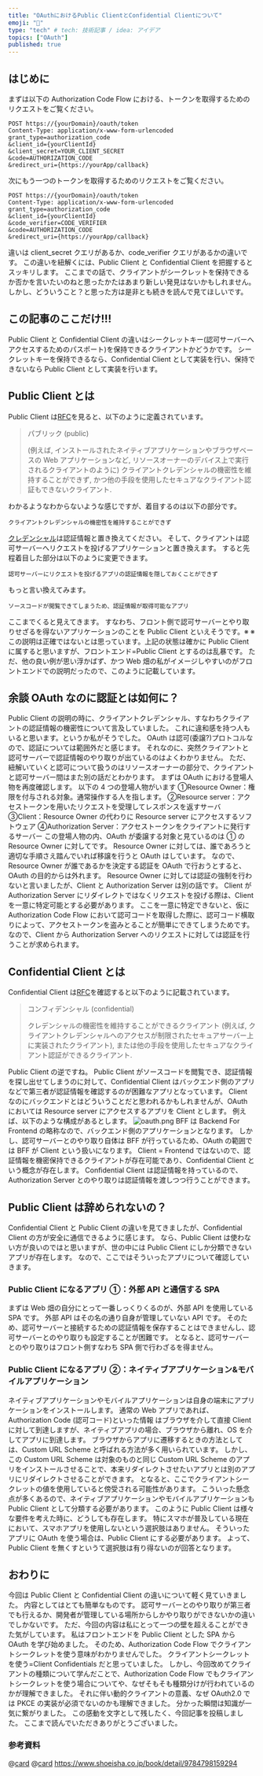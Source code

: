 ```yaml
---
title: "OAuthにおけるPublic ClientとConfidential Clientについて"
emoji: "🎃"
type: "tech" # tech: 技術記事 / idea: アイデア
topics: ["OAuth"]
published: true
---
```


## はじめに

まずは以下の Authorization Code Flow における、トークンを取得するためのリクエストをご覧ください。

```
POST https://{yourDomain}/oauth/token
Content-Type: application/x-www-form-urlencoded
grant_type=authorization_code
&client_id={yourClientId}
&client_secret=YOUR_CLIENT_SECRET
&code=AUTHORIZATION_CODE
&redirect_uri={https://yourApp/callback}
```

次にもう一つのトークンを取得するためのリクエストをご覧ください。

```
POST https://{yourDomain}/oauth/token
Content-Type: application/x-www-form-urlencoded
grant_type=authorization_code
&client_id={yourClientId}
&code_verifier=CODE_VERIFIER
&code=AUTHORIZATION_CODE
&redirect_uri={https://yourApp/callback}
```

違いは client_secret クエリがあるか、code_verifier クエリがあるかの違いです。
この違いを紐解くには、Public Client と Confidential Client を把握するとスッキリします。
ここまでの話で、クライアントがシークレットを保持できるか否かを言いたいのねと思ったかたはあまり新しい発見はないかもしれません。
しかし、どういうこと？と思った方は是非とも続きを読んで見てほしいです。

## この記事のここだけ!!!

Public Client と Confidential Client の違いはシークレットキー(認可サーバーへアクセスするためのパスポート)を保持できるクライアントかどうかです。
シークレットキーを保持できるなら、Confidential Client として実装を行い、保持できないなら Public Client として実装を行います。

## Public Client とは

Public Client は[RFC](https://openid-foundation-japan.github.io/rfc6749.ja.html#client-types)を見ると、以下のように定義されています。

> パブリック (public)
>
> (例えば, インストールされたネイティブアプリケーションやブラウザベースの Web アプリケーションなど, リソースオーナーのデバイス上で実行されるクライアントのように) クライアントクレデンシャルの機密性を維持することができず, かつ他の手段を使用したセキュアなクライアント認証もできないクライアント.

わかるようなわからないような感じですが、着目するのは以下の部分です。

```
クライアントクレデンシャルの機密性を維持することができず
```

[クレデンシャル](https://www.sompocybersecurity.com/column/glossary/credential)は認証情報と置き換えてください。
そして、クライアントは認可サーバーへリクエストを投げるアプリケーションと置き換えます。
すると先程着目した部分は以下のように変更できます。

```
認可サーバーにリクエストを投げるアプリの認証情報を隠しておくことができず
```

もっと言い換えてみます。

```
ソースコードが閲覧できてしまうため、認証情報が取得可能なアプリ
```

ここまでくると見えてきます。
すなわち、フロント側で認可サーバーとやり取りせざるを得ないアプリケーションのことを Public Client といえそうです。※
※この説明は正確ではないとは思っています。上記の状態は確かに Public Client に属すると思いますが、フロントエンド=Public Client とするのは乱暴です。
ただ、他の良い例が思い浮かばず、かつ Web 畑の私がイメージしやすいのがフロントエンドでの説明だったので、このように記載しています。

## 余談 OAuth なのに認証とは如何に？

Public Client の説明の時に、クライアントクレデンシャル、すなわちクライアントの認証情報の機密性について言及していました。
これに違和感を持つ人もいると思います。というか私がそうでした。
OAuth は認可(委譲?)プロトコルなので、認証については範囲外だと感じます。
それなのに、突然クライアントと認可サーバーで認証情報のやり取りが出ているのはよくわかりません。
ただ、紐解いていくと認可について扱うのはリソースオーナーの部分で、クライアントと認可サーバー間はまた別の話だとわかります。
まずは OAuth における登場人物を再度確認します。
以下の 4 つの登場人物がいます
①Resource Owner：権限を付与される対象。通常操作する人を指します。
②Resource server：アクセストークンを用いたリクエストを受理してレスポンスを返すサーバ
③Client：Resource Owner の代わりに Resource server にアクセスするソフトウェア
④Authorization Server：アクセストークンをクライアントに発行するサーバー
この登場人物の内、OAuth が委譲する対象と見ているのは ① の Resource Owner に対してです。
Resource Owner に対しては、誰であろうと適切な手順さえ踏んでいれば移譲を行うと OAuth はしています。
なので、Resource Owner が誰であるかを決定する認証を OAuth で行おうとすると、OAuth の目的からは外れます。
Resource Owner に対しては認証の強制を行わないと言いましたが、Client と Authorization Server は別の話です。
Client が Authorization Server にリダイレクトではなくリクエストを投げる際は、Client を一意に特定可能とする必要があります。
ここを一意に特定できないと、仮に Authorization Code Flow において認可コードを取得した際に、認可コード横取りによって、アクセストークンを盗みとることが簡単にできてしまうためです。
なので、Client から Authorization Server へのリクエストに対しては認証を行うことが求められます。

## Confidential Client とは

Confidential Client は[RFC](https://openid-foundation-japan.github.io/rfc6749.ja.html#client-types)を確認すると以下のように記載されています。

> コンフィデンシャル (confidential)
>
> クレデンシャルの機密性を維持することができるクライアント (例えば, クライアントクレデンシャルへのアクセスが制限されたセキュアサーバー上に実装されたクライアント), または他の手段を使用したセキュアなクライアント認証ができるクライアント.

Public Client の逆ですね。
Public Client がソースコードを閲覧でき、認証情報を探し出せてしまうのに対して、Confidential Client はバックエンド側のアプリなどで第三者が認証情報を確認するのが困難なアプリとなっています。
Client なのにバックエンドとはどういうことだと思われるかもしれませんが、OAuth においては Resource server にアクセスするアプリを Client とします。
例えば、以下のような構成があるとします。
![oauth.png](/images/oauth-public-client-and-confidential-client/oauth.png)
BFF は Backend For Frontend の略称なので、バックエンド側のアプリケーションとなります。
しかし、認可サーバーとのやり取り自体は BFF が行っているため、OAuth の範囲では BFF が Client という扱いになります。
Client = Frontend ではないので、認証情報を機密保持できるクライアントが存在可能であり、Confidential Client という概念が存在します。
Confidential Client は認証情報を持っているので、Authorization Server とのやり取りは認証情報を渡しつつ行うことができます。

## Public Client は辞められないの？

Confidential Client と Public Client の違いを見てきましたが、Confidential Client の方が安全に通信できるように感じます。
なら、Public Client は使わない方が良いのではと思いますが、世の中には Public Client にしか分類できないアプリが存在します。
なので、ここではそういったアプリについて確認していきます。

### Public Client になるアプリ ①：外部 API と通信する SPA

まずは Web 畑の自分にとって一番しっくりくるのが、外部 API を使用している SPA です。
外部 API はその名の通り自身が管理していない API です。
そのため、認可サーバーと接続するための認証情報を保存することはできませんし、認可サーバーとのやり取りも設定することが困難です。
となると、認可サーバーとのやり取りはフロント側すなわち SPA 側で行わざるを得ません。

### Public Client になるアプリ ②：ネイティブアプリケーション&モバイルアプリケーション

ネイティブアプリケーションやモバイルアプリケーションは自身の端末にアプリケーションをインストールします。
通常の Web アプリであれば、Authorization Code (認可コード)といった情報 はブラウザを介して直接 Client に対して到達しますが、ネイティブアプリの場合、ブラウザから離れ、OS を介してアプリに到達します。
ブラウザからアプリに遷移するときの方法としては、Custom URL Scheme と呼ばれる方法が多く用いられています。
しかし、この Custom URL Scheme は対象のものと同じ Custom URL Scheme のアプリをインストールさせることで、本来リダイレクトさせたいアプリとは別のアプリにリダイレクトさせることができます。
となると、ここでクライアントシークレットの値を使用していると傍受される可能性があります。
こういった懸念点が多くあるので、ネイティブアプリケーションやモバイルアプリケーションも Public Client として分類する必要があります。
このように Public Client は様々な要件を考えた時に、どうしても存在します。
特にスマホが普及している現在において、スマホアプリを使用しないという選択肢はありません。
そういったアプリに OAuth を使う場合は、Public Client にする必要があります。
よって、Public Client を無くすというて選択肢は有り得ないのが回答となります。

## おわりに

今回は Public Client と Confidential Client の違いについて軽く見ていきました。
内容としてはとても簡単なものです。
認可サーバーとのやり取りが第三者でも行えるか、開発者が管理している場所からしかやり取りができないかの違いでしかないです。
ただ、今回の内容は私にとって一つの壁を超えることができた気がしています。
私はフロントエンドを Public Client とした SPA から OAuth を学び始めました。
そのため、Authorization Code Flow でクライアントシークレットを使う意味がわかりませんでした。
クライアントシークレットを使う=Client Confidentials だと思っていました。
しかし、今回改めてクライアントの種類について学んだことで、Authorization Code Flow でもクライアントシークレットを使う場合についてや、なぜそもそも種類分けが行われているのかが理解できました。
それに伴い動的クライアントの意義、なぜ OAuth2.0 では PKCE の実装が必須でないのかも理解できました。
分かった瞬間は知識が一気に繋がりました。
この感動を文字として残したく、今回記事を投稿しました。
ここまで読んでいただきありがとうございました。

### 参考資料

@[card](https://openid-foundation-japan.github.io/rfc6749.ja.html)
@[card](https://qiita.com/TakahikoKawasaki/items/63ed4a9d8d6e5109e401)
https://www.shoeisha.co.jp/book/detail/9784798159294
